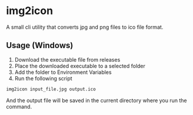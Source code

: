 # img2icon

A small cli utility that converts jpg and png files to ico file format.

## Usage (Windows)

1. Download the executable file from releases
2. Place the downloaded executable to a selected folder
3. Add the folder to Environment Variables
4. Run the following script

```bash
img2icon input_file.jpg output.ico
```

And the output file will be saved in the current directory where you run the command.

